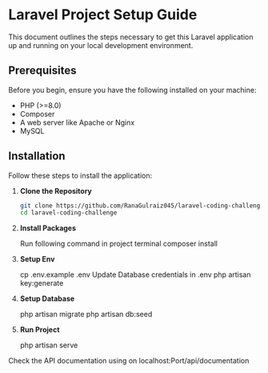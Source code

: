 # Laravel Project Setup Guide

This document outlines the steps necessary to get this Laravel application up and running on your local development environment.

## Prerequisites

Before you begin, ensure you have the following installed on your machine:
- PHP (>=8.0)
- Composer
- A web server like Apache or Nginx
- MySQL

## Installation

Follow these steps to install the application:

1. **Clone the Repository**

   ```bash
   git clone https://github.com/RanaGulraiz045/laravel-coding-challenge.git
   cd laravel-coding-challenge

2. **Install Packages**

   Run following command in project terminal
   composer install

3. **Setup Env**

   cp .env.example .env
   Update Database credentials in .env
   php artisan key:generate

4. **Setup Database**

   php artisan migrate
   php artisan db:seed

5. **Run Project**

   php artisan serve

Check the API documentation using on localhost:Port/api/documentation